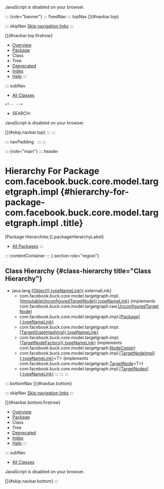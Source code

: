 <div>

JavaScript is disabled on your browser.

</div>

::: {role="banner"}
::: fixedNav
::: topNav
[]{#navbar.top}

::: skipNav
[Skip navigation links](#skip.navbar.top "Skip navigation links")
:::

[]{#navbar.top.firstrow}

-   [Overview](../../../../../../../index.html)
-   [Package](package-summary.html)
-   Class
-   Tree
-   [Deprecated](../../../../../../../deprecated-list.html)
-   [Index](../../../../../../../index-all.html)
-   [Help](../../../../../../../help-doc.html)
:::

::: subNav
-   [All Classes](../../../../../../../allclasses.html)

```{=html}
<!-- -->
```
-   SEARCH:

<div>

<div>

JavaScript is disabled on your browser.

</div>

</div>

[]{#skip.navbar.top}
:::
:::

::: navPadding
 
:::
:::

::: {role="main"}
::: header
# Hierarchy For Package com.facebook.buck.core.model.targetgraph.impl {#hierarchy-for-package-com.facebook.buck.core.model.targetgraph.impl .title}

[Package Hierarchies:]{.packageHierarchyLabel}

-   [All Packages](../../../../../../../overview-tree.html)
:::

::: contentContainer
::: {.section role="region"}
## Class Hierarchy {#class-hierarchy title="Class Hierarchy"}

-   java.lang.[[Object]{.typeNameLink}](http://docs.oracle.com/javase/7/docs/api/java/lang/Object.html?is-external=true "class or interface in java.lang"){.externalLink}
    -   com.facebook.buck.core.model.targetgraph.impl.[[ImmutableUnconfiguredTargetNode]{.typeNameLink}](ImmutableUnconfiguredTargetNode.html "class in com.facebook.buck.core.model.targetgraph.impl")
        (implements
        com.facebook.buck.core.model.targetgraph.raw.[UnconfiguredTargetNode](../raw/UnconfiguredTargetNode.html "interface in com.facebook.buck.core.model.targetgraph.raw"))
    -   com.facebook.buck.core.model.targetgraph.impl.[[Package]{.typeNameLink}](Package.html "class in com.facebook.buck.core.model.targetgraph.impl")
    -   com.facebook.buck.core.model.targetgraph.impl.[[TargetGraphHashing]{.typeNameLink}](TargetGraphHashing.html "class in com.facebook.buck.core.model.targetgraph.impl")
    -   com.facebook.buck.core.model.targetgraph.impl.[[TargetNodeFactory]{.typeNameLink}](TargetNodeFactory.html "class in com.facebook.buck.core.model.targetgraph.impl")
        (implements
        com.facebook.buck.core.model.targetgraph.[NodeCopier](../NodeCopier.html "interface in com.facebook.buck.core.model.targetgraph"))
    -   com.facebook.buck.core.model.targetgraph.impl.[[TargetNodeImpl]{.typeNameLink}](TargetNodeImpl.html "class in com.facebook.buck.core.model.targetgraph.impl")\<T\>
        (implements
        com.facebook.buck.core.model.targetgraph.[TargetNode](../TargetNode.html "interface in com.facebook.buck.core.model.targetgraph")\<T\>)
    -   com.facebook.buck.core.model.targetgraph.impl.[[TargetNodes]{.typeNameLink}](TargetNodes.html "class in com.facebook.buck.core.model.targetgraph.impl")
:::
:::
:::

::: bottomNav
[]{#navbar.bottom}

::: skipNav
[Skip navigation links](#skip.navbar.bottom "Skip navigation links")
:::

[]{#navbar.bottom.firstrow}

-   [Overview](../../../../../../../index.html)
-   [Package](package-summary.html)
-   Class
-   Tree
-   [Deprecated](../../../../../../../deprecated-list.html)
-   [Index](../../../../../../../index-all.html)
-   [Help](../../../../../../../help-doc.html)
:::

::: subNav
-   [All Classes](../../../../../../../allclasses.html)

<div>

<div>

JavaScript is disabled on your browser.

</div>

</div>

[]{#skip.navbar.bottom}
:::
